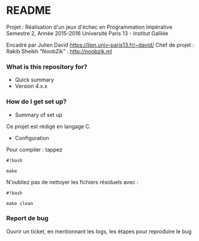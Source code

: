 # README #

Projet : Réalisation d'un jeux d'échec en Programmation Impérative
Semestre 2, Année 2015-2016
Université Paris 13 - Institut Galilée

Encadré par Julien David https://lipn.univ-paris13.fr/~david/
Chef de projet : Rakib Sheikh "NoobZik" : http://noobzik.ml

### What is this repository for? ###

* Quick summary
* Version 4.x.x

### How do I get set up? ###

* Summary of set up

Ce projet est rédigé en langage C.

* Configuration

Pour compiler : tappez

```
#!bash

make
```

N'oubliez pas de nettoyer les fichiers résiduels avec :
```
#!bash

make clean
```


### Report de bug ###

Ouvrir un ticket, en mentionnant les logs, les étapes pour reproduire le bug